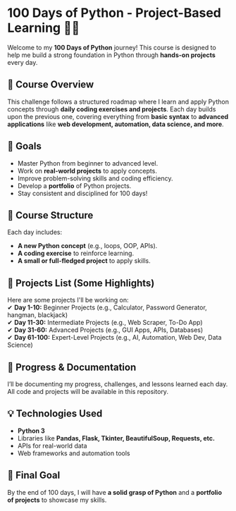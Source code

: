 # **100 Days of Python - Project-Based Learning** 🐍🔥

Welcome to my **100 Days of Python** journey! This course is designed to help me build a strong foundation in Python through **hands-on projects** every day.  

## **📌 Course Overview**
This challenge follows a structured roadmap where I learn and apply Python concepts through **daily coding exercises and projects**. Each day builds upon the previous one, covering everything from **basic syntax** to **advanced applications** like **web development, automation, data science, and more**.  

## **🎯 Goals**
- Master Python from beginner to advanced level.  
- Work on **real-world projects** to apply concepts.  
- Improve problem-solving skills and coding efficiency.  
- Develop a **portfolio** of Python projects.  
- Stay consistent and disciplined for 100 days!  

## **📂 Course Structure**
Each day includes:  
- **A new Python concept** (e.g., loops, OOP, APIs).  
- **A coding exercise** to reinforce learning.  
- **A small or full-fledged project** to apply skills.  

## **🚀 Projects List (Some Highlights)**
Here are some projects I'll be working on:  
✔ **Day 1-10:** Beginner Projects (e.g., Calculator, Password Generator, hangman, blackjack)  
✔ **Day 11-30:** Intermediate Projects (e.g., Web Scraper, To-Do App)  
✔ **Day 31-60:** Advanced Projects (e.g., GUI Apps, APIs, Databases)  
✔ **Day 61-100:** Expert-Level Projects (e.g., AI, Automation, Web Dev, Data Science)  

## **📜 Progress & Documentation**
I’ll be documenting my progress, challenges, and lessons learned each day. All code and projects will be available in this repository.  

## **💡 Technologies Used**
- **Python 3**  
- Libraries like **Pandas, Flask, Tkinter, BeautifulSoup, Requests, etc.**  
- APIs for real-world data  
- Web frameworks and automation tools  

## **🎯 Final Goal**
By the end of 100 days, I will have **a solid grasp of Python** and a **portfolio of projects** to showcase my skills.  


